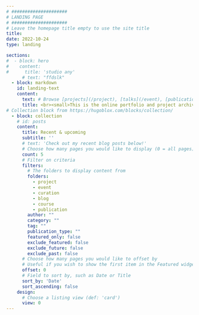 ```yaml
---
# #####################
# LANDING PAGE
# #####################
# Leave the homepage title empty to use the site title
title:
date: 2022-10-24
type: landing

sections: 
#  - block: hero 
#    content: 
#      title: 'studio any'
      # text: "ffdslk"
  - block: markdown
    id: landing-text
    content: 
      text: # Browse [projects](/project), [talks](/event), [publications](/publication), [curatorial projects & event production](/curation), [courses taught](/course), [peers](/authors).  
      title: <br><small>This is the online portfolio and project archive of [Constantinos Miltiadis](/contact)</small>
# Collection block from https://hugoblox.com/blocks/collection/
  - block: collection
    # id: posts
    content:
      title: Recent & upcoming 
      subtitle: ''
      # text: 'Check out my recent blog posts below!'
      # Choose how many pages you would like to display (0 = all pages)
      count: 5
      # Filter on criteria
      filters:
        # The folders to display content from
        folders:
          - project
          - event
          - curation
          - blog
          - course
          - publication
        author: ""
        category: ""
        tag: ""
        publication_type: ""
        featured_only: false
        exclude_featured: false
        exclude_future: false
        exclude_past: false
      # Choose how many pages you would like to offset by
      # Useful if you wish to show the first item in the Featured widget
      offset: 0
      # Field to sort by, such as Date or Title
      sort_by: 'Date'
      sort_ascending: false
    design:
      # Choose a listing view (def: 'card')
      view: 0
---
```

